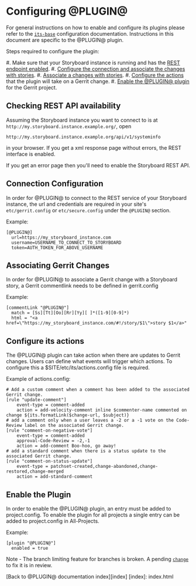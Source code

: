 Configuring @PLUGIN@
====================

For general instructions on how to enable and configure its plugins please refer
to the [`its-base`][its-base] configuration documentation.  Instructions in this
document are specific to the @PLUGIN@ plugin.

Steps required to configure the plugin:

#. Make sure that your Storyboard instance is running and has the
    [REST endpoint enabled][rest-enabled].
#. [Configure the connection and associate the changes with stories][its-connection].
#. [Associate a changes with stories][its-associate-change].
#. [Configure the actions][its-actions] that the plugin will take on a Gerrit change.
#. [Enable the @PLUGIN@ plugin][its-enable] for the Gerrit project.


[rest-enabled]: #rest-enabled
<a name="rest-enabled">Checking REST API availability</a>
---------------------------------------------------------

Assuming the Storyboard instance you want to connect to is at
`http://my.storyboard.instance.example.org/`, open

```
http://my.storyboard.instance.example.org/api/v1/systeminfo
```

in your browser. If you get a xml response page without errors, the REST
interface is enabled.

If you get an error page then you'll need to enable the Storyboard REST API.

[its-connection]: #its-connection
<a name="its-connection">Connection Configuration</a>
-----------------------------------------------------

In order for @PLUGIN@ to connect to the REST service of your
Storyboard instance, the url and credentials are required in
your site's `etc/gerrit.config` or `etc/secure.config` under
the `@PLUGIN@` section.

Example:

```
[@PLUGIN@]
  url=https://my_storyboard_instance.com
  username=USERNAME_TO_CONNECT_TO_STORYBOARD
  token=AUTH_TOKEN_FOR_ABOVE_USERNAME
```

[its-associate-change]: #its-associate-change
<a name="its-associate-change">Associating Gerrit Changes</a>
-------------------------------------------------------------

In order for @PLUGIN@ to associate a Gerrit change with
a Storyboard story, a Gerrit commentlink needs to be
defined in gerrit.config

Example:

```
[commentLink "@PLUGIN@"]
  match = [Ss][Tt][Oo][Rr][Yy][ ]*([1-9][0-9]*)
  html = "<a href=\"https://my_storyboard_instance.com/#!/story/$1\">story $1</a>"
```

[its-actions]: #its-actions
<a name="its-actions">Configure its actions</a>
-----------------------------------------------

The @PLUGIN@ plugin can take action when there are updates
to Gerrit changes.  Users can define what events will trigger
which actions.  To configure this a $SITE/etc/its/actions.config
file is required.

Example of actions.config:

```
# Add a custom comment when a comment has been added to the associated Gerrit change.
[rule "update-comment"]
    event-type = comment-added
    action = add-velocity-comment inline $commenter-name commented on change ${its.formatLink($change-url, $subject)}
# add a comment only when a user leaves a -2 or a -1 vote on the Code-Review label on the associated Gerrit change.
[rule "comment-on-negative-vote"]
    event-type = comment-added
    approval-Code-Review = -2,-1
    action = add-comment Boo-hoo, go away!
# add a standard comment when there is a status update to the associated Gerrit change.
[rule "comment-on-status-update"]
    event-type = patchset-created,change-abandoned,change-restored,change-merged
    action = add-standard-comment
```

[its-enable]: #its-enable
<a name="its-enable">Enable the Plugin</a>
-------------------------------------------------------

In order to enable the @PLUGIN@ plugin, an entry must be
added to project.config.  To enable the plugin for all
projects a single entry can be added to project.config in
All-Projects.

Example:

```
[plugin "@PLUGIN@"]
  enabled = true
```

Note - The branch limiting feature for branches is broken.
A pending [`change`][change-60940] to fix it is in review.


[change-60940]: https://gerrit-review.googlesource.com/#/c/60940
[its-base]: https://gerrit-review.googlesource.com/#/admin/projects/plugins/its-base

[Back to @PLUGIN@ documentation index][index]
[index]: index.html
